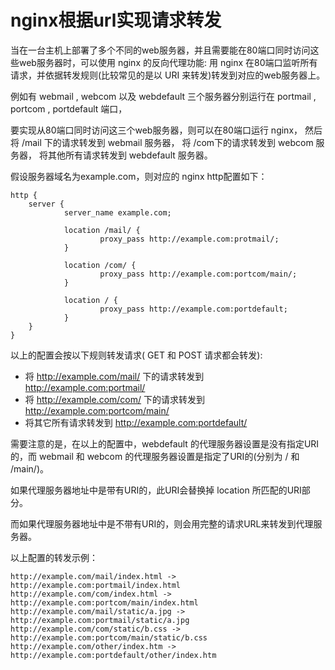 # nginx根据url实现请求转发

当在一台主机上部署了多个不同的web服务器，并且需要能在80端口同时访问这些web服务器时，可以使用 nginx 的反向代理功能: 用 nginx 在80端口监听所有请求，并依据转发规则(比较常见的是以 URI 来转发)转发到对应的web服务器上。

例如有 webmail , webcom 以及 webdefault 三个服务器分别运行在 portmail , portcom , portdefault 端口，

要实现从80端口同时访问这三个web服务器，则可以在80端口运行 nginx， 然后将 /mail 下的请求转发到 webmail 服务器， 将 /com下的请求转发到 webcom 服务器， 将其他所有请求转发到 webdefault 服务器。

假设服务器域名为example.com，则对应的 nginx http配置如下：
```
http {
    server {
            server_name example.com;

            location /mail/ {
                    proxy_pass http://example.com:protmail/;
            }

            location /com/ {
                    proxy_pass http://example.com:portcom/main/;
            }

            location / {
                    proxy_pass http://example.com:portdefault;
            }
    }
}
```
以上的配置会按以下规则转发请求( GET 和 POST 请求都会转发):

- 将 http://example.com/mail/ 下的请求转发到 http://example.com:portmail/
- 将 http://example.com/com/ 下的请求转发到 http://example.com:portcom/main/
- 将其它所有请求转发到 http://example.com:portdefault/

需要注意的是，在以上的配置中，webdefault 的代理服务器设置是没有指定URI的，而 webmail 和 webcom 的代理服务器设置是指定了URI的(分别为 / 和 /main/)。

如果代理服务器地址中是带有URI的，此URI会替换掉 location 所匹配的URI部分。

而如果代理服务器地址中是不带有URI的，则会用完整的请求URL来转发到代理服务器。

以上配置的转发示例：
```
http://example.com/mail/index.html -> http://example.com:portmail/index.html
http://example.com/com/index.html -> http://example.com:portcom/main/index.html
http://example.com/mail/static/a.jpg -> http://example.com:portmail/static/a.jpg
http://example.com/com/static/b.css -> http://example.com:portcom/main/static/b.css
http://example.com/other/index.htm -> http://example.com:portdefault/other/index.htm
```
